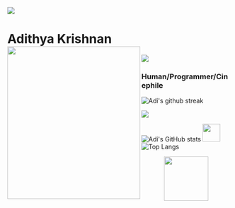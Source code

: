 

<img src="https://user-images.githubusercontent.com/73097560/115834477-dbab4500-a447-11eb-908a-139a6edaec5c.gif"></a>
# Adithya Krishnan <img align="left" src="https://github.com/fal3n-4ngel/fal3n-4ngel/blob/main/1.gif" width="300" height="345" />
<img align="center" src="https://komarev.com/ghpvc/?username=fal3n-4ngel"/> 


### Human/Programmer/Cinephile
![Adi's github streak](https://github-readme-streak-stats.herokuapp.com/?user=fal3n-4ngel&theme=blue-red)


<img src="https://user-images.githubusercontent.com/73097560/115834477-dbab4500-a447-11eb-908a-139a6edaec5c.gif"></a>

![Adi's GitHub stats](https://github-readme-stats.vercel.app/api?username=fal3n-4ngel) 
<img width="40" src="https://dribbble.com/shots/5278414-Magic-Fox/attachments/10780594?mode=media">
![Top Langs](https://github-readme-stats.vercel.app/api/top-langs/?username=fal3n-4ngel&layout=compact)

<p align="center">
<img width="100" src="https://media1.giphy.com/media/3o7WIx7urV838kHFzW/giphy.gif">
</p>
